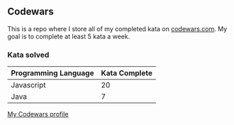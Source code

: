 ## Codewars

This is a repo where I store all of my completed kata on [codewars.com](https://www.codewars.com). My goal is to complete at least 5 kata a week.

### Kata solved



| Programming Language   | Kata Complete  |
|:-------|:-------------|
| Javascript   | 20      |
| Java   | 7  |

[My Codewars profile](https://www.codewars.com/users/torystosse)
